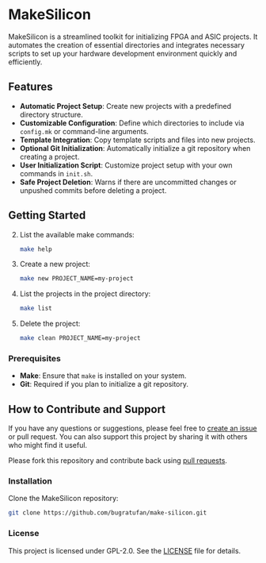 # MakeSilicon

MakeSilicon is a streamlined toolkit for initializing FPGA and ASIC projects. It automates the creation of essential directories and integrates necessary scripts to set up your hardware development environment quickly and efficiently.

## Features

- **Automatic Project Setup**: Create new projects with a predefined directory structure.
- **Customizable Configuration**: Define which directories to include via `config.mk` or command-line arguments.
- **Template Integration**: Copy template scripts and files into new projects.
- **Optional Git Initialization**: Automatically initialize a git repository when creating a project.
- **User Initialization Script**: Customize project setup with your own commands in `init.sh`.
- **Safe Project Deletion**: Warns if there are uncommitted changes or unpushed commits before deleting a project.

## Getting Started

2. List the available make commands:
   ```bash
   make help
   ```

1. Create a new project:
   ```bash
   make new PROJECT_NAME=my-project
   ```

3. List the projects in the project directory:
    ```bash
    make list
   ```

2. Delete the project:
   ```bash
   make clean PROJECT_NAME=my-project
   ```


### Prerequisites

- **Make**: Ensure that `make` is installed on your system.
- **Git**: Required if you plan to initialize a git repository.

## How to Contribute and Support

If you have any questions or suggestions, please feel free to [create an issue](https://github.com/bugratufan/make-silicon/issues/new) or pull request. You can also support this project by sharing it with others who might find it useful.

Please fork this repository and contribute back using [pull requests](https://github.com/bugratufan/make-silicon/pulls).


### Installation

Clone the MakeSilicon repository:

```bash
git clone https://github.com/bugratufan/make-silicon.git
```

### License

This project is licensed under GPL-2.0. See the [LICENSE](LICENSE) file for details.